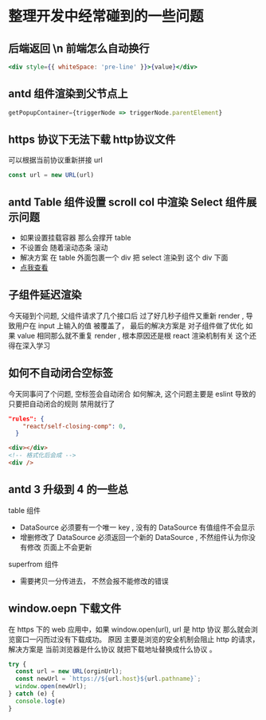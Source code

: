 # 整理开发中经常碰到的一些问题

## 后端返回 \n 前端怎么自动换行

``` jsx
<div style={{ whiteSpace: 'pre-line' }}>{value}</div>
```

## antd 组件渲染到父节点上

```jsx
getPopupContainer={triggerNode => triggerNode.parentElement}
```

## https 协议下无法下载 http协议文件

可以根据当前协议重新拼接 url

```js
const url = new URL(url) 
```

## antd Table 组件设置 scroll col 中渲染 Select 组件展示问题 

- 如果设置挂载容器 那么会撑开 table 
- 不设置会 随着滚动态条 滚动
- 解决方案 在 table 外面包裹一个 div 把 select 渲染到 这个 div 下面 
- [点我查看](https://codesandbox.io/s/table-zhong-render-select-wenti-tbz73)

## 子组件延迟渲染

今天碰到个问题, 父组件请求了几个接口后 过了好几秒子组件又重新 render , 导致用户在 input 上输入的值 被覆盖了， 最后的解决方案是 对子组件做了优化 如果 value 相同那么就不重复 render , 根本原因还是根 react 渲染机制有关 这个还得在深入学习

## 如何不自动闭合空标签

今天同事问了个问题, 空标签会自动闭合 如何解决, 这个问题主要是 eslint 导致的 只要把自动闭合的规则 禁用就行了

```json
"rules": {
    "react/self-closing-comp": 0,
  }
```

```html
<div></div>
<!-- 格式化后会成 -->
<div />
```

## antd 3 升级到 4 的一些总

table 组件 

- DataSource 必须要有一个唯一 key , 没有的 DataSource 有值组件不会显示
- 增删修改了 DataSource 必须返回一个新的 DataSource , 不然组件认为你没有修改 页面上不会更新

superfrom 组件

- 需要拷贝一分传进去， 不然会报不能修改的错误 

## window.oepn 下载文件 

在 https 下的 web 应用中，如果 window.open(url), url 是 http 协议 那么就会浏览窗口一闪而过没有下载成功。
原因 主要是浏览的安全机制会阻止 http 的请求，解决方案是 当前浏览器是什么协议 就把下载地址替换成什么协议 。

``` js
try {
  const url = new URL(orginUrl);
  const newUrl = `https://${url.host}${url.pathname}`;
  window.open(newUrl);
} catch (e) {
  console.log(e)
}
```